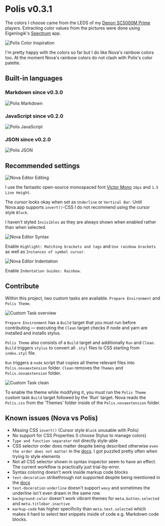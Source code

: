 # Polis v0.3.1

The colors I choose came from the LEDS of my [Denon SC5000M Prime](https://www.denondj.com/sc5000m-prime-sc5000mprimexus) players. Extracting color values from the pictures were done using Eigenlogik's [Spectrum](http://www.eigenlogik.com/spectrum/mac) app.

![Polis Color Inspiration][polis_color_inspiration]

I'm pretty happy with the colors so far but I do like Nova's rainbow colors too. At the moment Nova's rainbow colors do not clash with Polis's color palette.

## Built-in languages

### Markdown since v0.3.0
![Polis Markdown][polis_markdown]

### JavaScript since v0.2.0
![Polis JavaScript][polis_javascript]

### JSON since v0.2.0
![Polis JSON][polis_json]

## Recommended settings

![Nova Editor Editing][nova_editor_editing]

I use the fantastic open-source monospaced font [Victor Mono](https://rubjo.github.io/victor-mono/) `16px` and `1.5` `Line Height`.

The cursor looks okay when set as `Underline` or `Vertical Bar`. Until Nova.app supports `invert()`-CSS I do not recommend using the cursor style `Block`.

I haven't styled `Invisibles` as they are always shown when enabled rather than when selected.

![Nova Editor Syntax][nova_editor_syntax]

Enable `Highlight: Matching brackets and tags` and `Use rainbow brackets` as well as `Instances of symbol cursor`.

![Nova Editor Indentation][nova_editor_Indendation]

Enable `Indentation Guides: Rainbow`.

## Contribute

Within this project, two custom tasks are available. `Prepare Environment` and `Polis Theme`.

![Custom Task overview][custom_task_overview]

`Prepare Environment` has a `Build` target that you must run before contributing — executing the `Clean` target checks if node and yarn are installed and installs stylus.

`Polis Theme` also consists of a `Build` target and additionally `Run` and `Clean`. `Build` triggers `stylus` to convert all `.styl` files to CSS starting from `index.styl` file.

`Run` triggers a `node` script that copies all theme relevant files into `Polis.novaextension` folder. `Clean` removes the `Themes` and `Polis.novaextension` folder.

![Custom Task clean][custom_task_clean]

To enable the theme while modifying it, you must run the `Polis Theme` custom task `Build` target followed by the 'Run' target. Nova reads the `Polis.css` from the 'Themes' folder inside of the `Polis.novaextension` folder.

## Known issues (Nova vs Polis)

- Missing CSS `invert()` (Cursor style `Block` unusable with Polis)
- No support for CSS Properties (I choose Stylus to manage colors)
- `Type and function separator` not directly style-able
- CSS selector order does matter despite being described otherwise `even the order does not matter` in the [docs](https://docs.nova.app/extensions/themes/#themes). I got puzzled pretty often when trying to style elements
- Not all CSS selector shown in syntax inspector seem to have an effect. The current workflow is practically just trial-by-error.
- Syntax coloring doesn't work inside markup code blocks
- `text-decoration` strikethrough not supported despite being mentioned in the [docs](https://docs.nova.app/extensions/themes/#styling-syntax-highlighting)
- `text-doceration` `underline` doesn't support `wavy` and sometimes the underline isn't even drawn in the same row.
- `background-color` doesn't work vibrant themes for `meta.button.selected` and `meta.titlebar.inactive`
- `markup-code` has higher specificity than `meta.text.selected` which makes it hard to select text snippets inside of code e.g. Markdown code blocks.

[polis_color_inspiration]: https://gitlab.com/fibric/polis-nova-theme/-/raw/main/Images/extension/polis-color-inspiration.png

[nova_editor_editing]: https://gitlab.com/fibric/polis-nova-theme/-/raw/main/Images/extension/nova-editor-editing.png

[nova_editor_syntax]: https://gitlab.com/fibric/polis-nova-theme/-/raw/main/Images/extension/nova-editor-syntax.png

[nova_editor_Indendation]: https://gitlab.com/fibric/polis-nova-theme/-/raw/main/Images/extension/nova-editor-indentation.png

[polis_markdown]: https://gitlab.com/fibric/polis-nova-theme/-/raw/main/Images/extension/polis-markdown.png

[polis_javascript]: https://gitlab.com/fibric/polis-nova-theme/-/raw/main/Images/extension/polis-javascript.png
[polis_json]: https://gitlab.com/fibric/polis-nova-theme/-/raw/main/Images/extension/polis-json.png

[custom_task_overview]: https://gitlab.com/fibric/polis-nova-theme/-/raw/main/Images/extension/custom-task-overview.png

[custom_task_clean]: https://gitlab.com/fibric/polis-nova-theme/-/raw/main/Images/extension/custom-task-clean.gif
